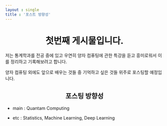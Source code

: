 ```yaml
---
layout : single
title : '포스트 방향성'
---
```


<center>


# 첫번째 게시물입니다. # 

</center>

저는 통계학과를 전공 중에 있고 우연히 양자 컴퓨팅에 관한 특강을 듣고 흥미로워서 이를 정리하고 기록해보려고 합니다.  

양자 컴퓨팅 외에도 앞으로 배우는 것들 중 기억하고 싶은 것들 위주로 포스팅할 예정입니다.  

  
<center>  

## 포스팅 방향성 ##
  
</center>  

- main : Quantam Computing  

- etc : Statistics, Machine Learning, Deep Learning
  
